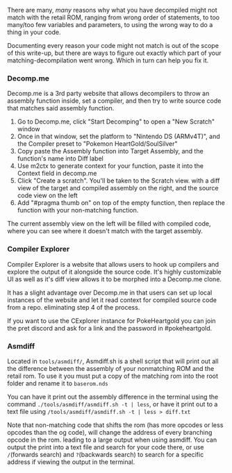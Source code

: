 There are many, *many* reasons why what you have decompiled might not match with the retail ROM, ranging from wrong order of statements, to too many/too few variables and parameters, to using the wrong way to do a thing in your code.

Documenting every reason your code might not match is out of the scope of this write-up, but there are ways to figure out exactly which part of your matching-decompilation went wrong. Which in turn can help you fix it.

### Decomp.me

Decomp.me is a 3rd party website that allows decompilers to throw an assembly function inside, set a compiler, and then try to write source code that matches said assembly function.

1. Go to Decomp.me, click "Start Decomping" to open a "New Scratch" window
2. Once in that window, set the platform to "Nintendo DS (ARMv4T)", and the Compiler preset to "Pokemon HeartGold/SoulSilver"
3. Copy paste the Assembly function into Target Assembly, and the function's name into Diff label
4. Use m2ctx to generate context for your function, paste it into the Context field in decomp.me
5. Click "Create a scratch". You'll be taken to the Scratch view. with a diff view of the target and compiled assembly on the right, and the source code view on the left
6. Add "#pragma thumb on" on top of the empty function, then replace the function with your non-matching function.

The current assembly view on the left will be filled with compiled code, where you can see where it doesn't match with the target assembly.

### Compiler Explorer
Compiler Explorer is a website that allows users to hook up compilers and explore the output of it alongside the source code. It's highly customizable UI as well as it's diff view allows it to be morphed into a Decomp.me clone.

It has a slight advantage over Decomp.me in that users can set up local instances of the website and let it read context for compiled source code from a repo. eliminating step 4 of the process.

If you want to use the CExplorer instance for PokeHeartgold you can join the pret discord and ask for a link and the password in #pokeheartgold.

### Asmdiff

Located in `tools/asmdiff/`, Asmdiff.sh is a shell script that will print out all the difference between the assembly of your nonmatching ROM and the retail rom. To use it you must put a copy of the matching rom into the root folder and rename it to `baserom.nds`

You can have it print out the assembly difference in the terminal using the command `./tools/asmdiff/asmdiff.sh -t | less`, or have it print out to a text file using `/tools/asmdiff/asmdiff.sh -t | less > diff.txt`

Note that non-matching code that shifts the rom (has more opcodes or less opcodes than the og code), will change the address of every branching opcode in the rom. leading to a large output when using asmdiff.
You can output the print into a text file and search for your code there, or use `/`(forwards search) and `?`(backwards search) to search for a specific address if viewing the output in the terminal.